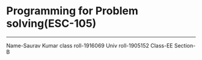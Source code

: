 # Programming for Problem solving(ESC-105)
----
Name-Saurav Kumar
class roll-1916069
Univ roll-1905152
Class-EE
Section-B
